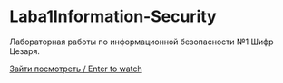 # Laba1Information-Security
Лабораторная работы по информационной безопасности №1 Шифр Цезаря.

[Зайти посмотреть / Enter to watch](https://lenarqa.github.io/Laba1Information-Security/)
